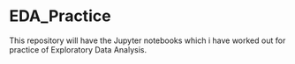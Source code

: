 # EDA_Practice
This repository will have the Jupyter notebooks which i have worked out for practice of Exploratory Data Analysis.
